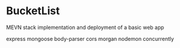 # BucketList
MEVN stack implementation and deployment of a basic web app

express
mongoose
body-parser 
cors
morgan
nodemon
concurrently
